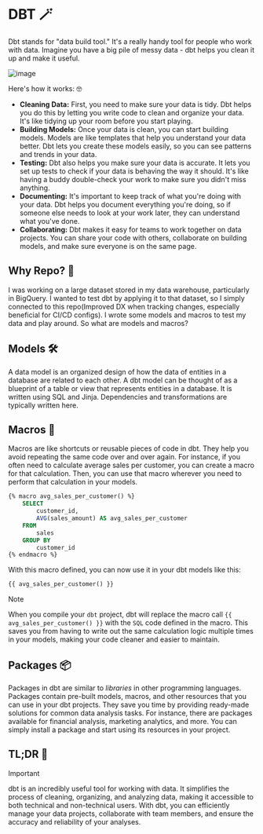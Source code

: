 # DBT 🪄 
Dbt stands for "data build tool." It's a really handy tool for people who work with data. Imagine you have a big pile of messy data - dbt helps you clean it up and make it useful.

![image](https://miro.medium.com/v2/resize:fit:1400/1*_oB1lNXl2RVjXBKKaV1CyA.png)

Here's how it works: 🤓

- **Cleaning Data:** First, you need to make sure your data is tidy. Dbt helps you do this by letting you write code to clean and organize your data. It's like tidying up your room before you start playing.
- **Building Models:** Once your data is clean, you can start building models. Models are like templates that help you understand your data better. Dbt lets you create these models easily, so you can see patterns and trends in your data.
- **Testing:** Dbt also helps you make sure your data is accurate. It lets you set up tests to check if your data is behaving the way it should. It's like having a buddy double-check your work to make sure you didn't miss anything.
- **Documenting:** It's important to keep track of what you're doing with your data. Dbt helps you document everything you're doing, so if someone else needs to look at your work later, they can understand what you've done.
- **Collaborating:** Dbt makes it easy for teams to work together on data projects. You can share your code with others, collaborate on building models, and make sure everyone is on the same page.

## Why Repo? 🌚
I was working on a large dataset stored in my data warehouse, particularly in BigQuery. I wanted to test dbt by applying it to that dataset, so I simply connected to this repo(Improved DX when tracking changes, especially beneficial for CI/CD configs). I wrote some models and macros to test my data and play around. So what are models and macros?

## Models 🛠️
A data model is an organized design of how the data of entities in a database are related to each other. A dbt model can be thought of as a blueprint of a table or view that represents entities in a database. It is written using SQL and Jinja. Dependencies and transformations are typically written here.

## Macros 🔄
Macros are like shortcuts or reusable pieces of code in dbt. They help you avoid repeating the same code over and over again. For instance, if you often need to calculate average sales per customer, you can create a macro for that calculation. Then, you can use that macro wherever you need to perform that calculation in your models.

```sql
{% macro avg_sales_per_customer() %}
    SELECT
        customer_id,
        AVG(sales_amount) AS avg_sales_per_customer
    FROM
        sales
    GROUP BY
        customer_id
{% endmacro %}
```

With this macro defined, you can now use it in your dbt models like this:
```sql
{{ avg_sales_per_customer() }}
```

> [!NOTE]
> When you compile your `dbt` project, dbt will replace the macro call `{{ avg_sales_per_customer() }}` with the `SQL` code defined in the macro. This saves you from having to write out the same calculation logic multiple times in your models, making your code cleaner and easier to maintain.

## Packages 📦
Packages in dbt are similar to _libraries_ in other programming languages. Packages contain pre-built models, macros, and other resources that you can use in your dbt projects. They save you time by providing ready-made solutions for common data analysis tasks. For instance, there are packages available for financial analysis, marketing analytics, and more. You can simply install a package and start using its resources in your project.

## TL;DR 👻
> [!IMPORTANT]
> dbt is an incredibly useful tool for working with data. It simplifies the process of cleaning, organizing, and analyzing data, making it accessible to both technical and non-technical users. With dbt, you can efficiently manage your data projects, collaborate with team members, and ensure the accuracy and reliability of your analyses. 
